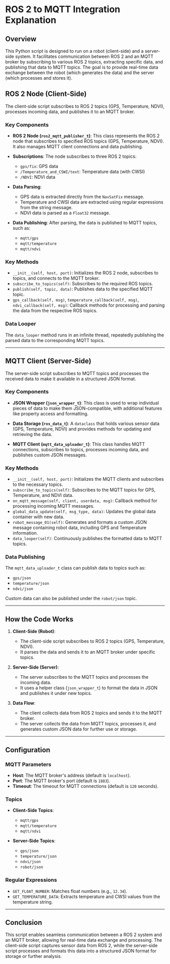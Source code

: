 # ROS 2 to MQTT Integration Explanation

## Overview

This Python script is designed to run on a robot (client-side) and a server-side system. It facilitates communication between ROS 2 and an MQTT broker by subscribing to various ROS 2 topics, extracting specific data, and publishing that data to MQTT topics. The goal is to provide real-time data exchange between the robot (which generates the data) and the server (which processes and stores it).

## ROS 2 Node (Client-Side)

The client-side script subscribes to ROS 2 topics (GPS, Temperature, NDVI), processes incoming data, and publishes it to an MQTT broker.

### Key Components

- **ROS 2 Node (`ros2_mqtt_publisher_t`)**: This class represents the ROS 2 node that subscribes to specified ROS topics (GPS, Temperature, NDVI). It also manages MQTT client connections and data publishing.
  
- **Subscriptions**: The node subscribes to three ROS 2 topics:
  - `gps/fix`: GPS data
  - `/Temperature_and_CSWI/text`: Temperature data (with CWSI)
  - `/NDVI`: NDVI data
  
- **Data Parsing**: 
  - GPS data is extracted directly from the `NavSatFix` message.
  - Temperature and CWSI data are extracted using regular expressions from the string message.
  - NDVI data is parsed as a `Float32` message.

- **Data Publishing**: After parsing, the data is published to MQTT topics, such as:
  - `mqtt/gps`
  - `mqtt/temperature`
  - `mqtt/ndvi`

### Key Methods
- `__init__(self, host, port)`: Initializes the ROS 2 node, subscribes to topics, and connects to the MQTT broker.
- `subscribe_to_topics(self)`: Subscribes to the required ROS topics.
- `publish(self, topic, data)`: Publishes data to the specified MQTT topic.
- `gps_callback(self, msg)`, `temperature_callback(self, msg)`, `ndvi_callback(self, msg)`: Callback methods for processing and parsing the data from the respective ROS topics.

### Data Looper
The `data_looper` method runs in an infinite thread, repeatedly publishing the parsed data to the corresponding MQTT topics.

---

## MQTT Client (Server-Side)

The server-side script subscribes to MQTT topics and processes the received data to make it available in a structured JSON format.

### Key Components

- **JSON Wrapper (`json_wrapper_t`)**: This class is used to wrap individual pieces of data to make them JSON-compatible, with additional features like property access and formatting.
  
- **Data Storage (`ros_data_t`)**: A `dataclass` that holds various sensor data (GPS, Temperature, NDVI) and provides methods for updating and retrieving the data.

- **MQTT Client (`mqtt_data_uploader_t`)**: This class handles MQTT connections, subscribes to topics, processes incoming data, and publishes custom JSON messages.
  
### Key Methods
- `__init__(self, host, port)`: Initializes the MQTT clients and subscribes to the necessary topics.
- `subscribe_to_topics(self)`: Subscribes to the MQTT topics for GPS, Temperature, and NDVI data.
- `on_mqtt_message(self, client, userdata, msg)`: Callback method for processing incoming MQTT messages.
- `global_data_update(self, msg_type, data)`: Updates the global data container with new data.
- `robot_message_01(self)`: Generates and formats a custom JSON message containing robot data, including GPS and Temperature information.
- `data_looper(self)`: Continuously publishes the formatted data to MQTT topics.

### Data Publishing
The `mqtt_data_uploader_t` class can publish data to topics such as:
- `gps/json`
- `temperature/json`
- `ndvi/json`

Custom data can also be published under the `robot/json` topic.

---

## How the Code Works

1. **Client-Side (Robot)**: 
   - The client-side script subscribes to ROS 2 topics (GPS, Temperature, NDVI).
   - It parses the data and sends it to an MQTT broker under specific topics.
  
2. **Server-Side (Server)**: 
   - The server subscribes to the MQTT topics and processes the incoming data.
   - It uses a helper class (`json_wrapper_t`) to format the data in JSON and publishes it under new topics.
  
3. **Data Flow**:
   - The client collects data from ROS 2 topics and sends it to the MQTT broker.
   - The server collects the data from MQTT topics, processes it, and generates custom JSON data for further use or storage.

---

## Configuration

### MQTT Parameters
- **Host**: The MQTT broker's address (default is `localhost`).
- **Port**: The MQTT broker's port (default is `1883`).
- **Timeout**: The timeout for MQTT connections (default is `120` seconds).

### Topics
- **Client-Side Topics**:
  - `mqtt/gps`
  - `mqtt/temperature`
  - `mqtt/ndvi`

- **Server-Side Topics**:
  - `gps/json`
  - `temperature/json`
  - `ndvi/json`
  - `robot/json`

### Regular Expressions
- `GET_FLOAT_NUMBER`: Matches float numbers (e.g., `12.34`).
- `GET_TEMPERATURE_DATA`: Extracts temperature and CWSI values from the temperature string.

---

## Conclusion

This script enables seamless communication between a ROS 2 system and an MQTT broker, allowing for real-time data exchange and processing. The client-side script captures sensor data from ROS 2, while the server-side script processes and formats this data into a structured JSON format for storage or further analysis.
